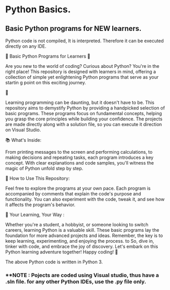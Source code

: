 # Python Basics. 
## Basic Python programs for NEW learners.     

Python code is not compiled, It is interpreted.
Therefore it can be executed directly on any IDE.    
      
🐍      Basic Python Programs for Learners        🚀            
       
Are you new to the world of coding? Curious about Python? You're in the right place! This repository is designed with learners in mind, offering a collection of simple yet enlightening Python programs that serve as your startin g point on this exciting journey.

🌟 

Learning programming can be daunting, but it doesn't have to be. This repository aims to demystify Python by providing a handpicked selection of basic programs. These programs focus on fundamental concepts, helping you grasp the core principles while building your confidence. The projects are made directly along with a solution file, so you can execute it direction on Visual Studio.

📚 What's Inside: 

From printing messages to the screen and performing calculations, to making decisions and repeating tasks, each program introduces a key concept. With clear explanations and code samples, you'll witness the magic of Python unfold step by step.

🔧 How to Use This Repository:

Feel free to explore the programs at your own pace. Each program is accompanied by comments that explain the code's purpose and functionality. You can also experiment with the code, tweak it, and see how it affects the program's behavior.

🚀 Your Learning, Your Way :

Whether you're a student, a hobbyist, or someone looking to switch careers, learning Python is a valuable skill. These basic programs lay the foundation for more advanced projects and ideas. Remember, the key is to keep learning, experimenting, and enjoying the process.
to
So, dive in, tinker with code, and embrace the joy of discovery. Let's embark on this Python learning adventure together! Happy coding!   🎉

The above Python code is written in Python 3.
### **NOTE : Pojects are coded using Visual studio, thus have a .sln file. for any other Python IDEs, use the .py file only.

